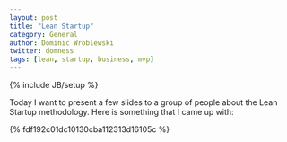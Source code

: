 ```yaml
---
layout: post
title: "Lean Startup"
category: General
author: Dominic Wroblewski
twitter: domness
tags: [lean, startup, business, mvp]
---
```

{% include JB/setup %}

Today I want to present a few slides to a group of people about the Lean Startup methodology. Here is something that I came up with:

{% fdf192c01dc10130cba112313d16105c %}
